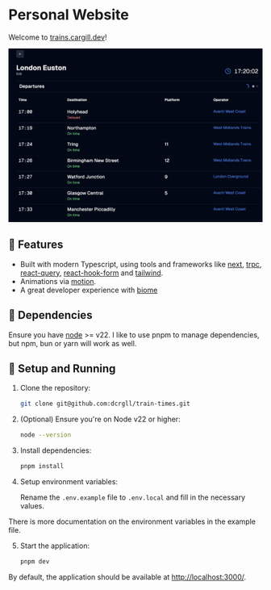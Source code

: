 # Personal Website

Welcome to [trains.cargill.dev](https://trains.cargill.dev)!



![Screenshot](https://raw.githubusercontent.com/dcrgll/trains/refs/heads/main/public/screenshot.png)


## 🚀 Features

- Built with modern Typescript, using tools and frameworks like [next](https://github.com/vercel/next.js), [trpc](https://github.com/trpc/trpc), [react-query](https://github.com/TanStack/query), [react-hook-form](https://github.com/react-hook-form/react-hook-form) and [tailwind](https://github.com/tailwindlabs/tailwindcss/).
- Animations via [motion](https://github.com/motiondivision/motion).
- A great developer experience with [biome](https://github.com/biomejs/biome)

## 🔧 Dependencies

Ensure you have [node](https://nodejs.org/) >= v22. I like to use pnpm to manage dependencies, but npm, bun or yarn will work as well.

## 🚀 Setup and Running

1. Clone the repository:

   ```bash
   git clone git@github.com:dcrgll/train-times.git
   ```

2. (Optional) Ensure you're on Node v22 or higher:

   ```bash
   node --version
   ```

3. Install dependencies:

   ```bash
   pnpm install
   ```

4. Setup environment variables:

   Rename the `.env.example` file to `.env.local` and fill in the necessary values.

There is more documentation on the environment variables in the example file.

5. Start the application:

   ```bash
   pnpm dev
   ```

By default, the application should be available at [http://localhost:3000/](http://localhost:3000/).
